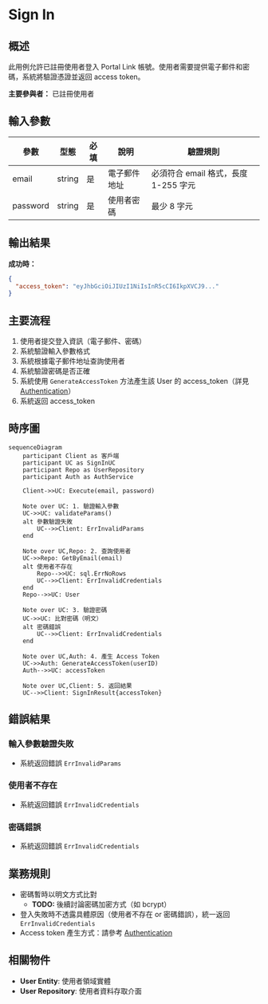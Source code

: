 # Sign In

## 概述

此用例允許已註冊使用者登入 Portal Link 帳號。使用者需要提供電子郵件和密碼，系統將驗證憑證並返回 access token。

**主要參與者：** 已註冊使用者

## 輸入參數

| 參數 | 型態 | 必填 | 說明 | 驗證規則 |
|------|------|------|------|----------|
| email | string | 是 | 電子郵件地址 | 必須符合 email 格式，長度 1-255 字元 |
| password | string | 是 | 使用者密碼 | 最少 8 字元 |

## 輸出結果

**成功時：**
```json
{
  "access_token": "eyJhbGciOiJIUzI1NiIsInR5cCI6IkpXVCJ9..."
}
```

## 主要流程

1. 使用者提交登入資訊（電子郵件、密碼）
2. 系統驗證輸入參數格式
3. 系統根據電子郵件地址查詢使用者
4. 系統驗證密碼是否正確
5. 系統使用 `GenerateAccessToken` 方法產生該 User 的 access_token（詳見 [Authentication](../../../auth.md)）
6. 系統返回 access_token

## 時序圖

```mermaid
sequenceDiagram
    participant Client as 客戶端
    participant UC as SignInUC
    participant Repo as UserRepository
    participant Auth as AuthService

    Client->>UC: Execute(email, password)
    
    Note over UC: 1. 驗證輸入參數
    UC->>UC: validateParams()
    alt 參數驗證失敗
        UC-->>Client: ErrInvalidParams
    end
    
    Note over UC,Repo: 2. 查詢使用者
    UC->>Repo: GetByEmail(email)
    alt 使用者不存在
        Repo-->>UC: sql.ErrNoRows
        UC-->>Client: ErrInvalidCredentials
    end
    Repo-->>UC: User
    
    Note over UC: 3. 驗證密碼
    UC->>UC: 比對密碼（明文）
    alt 密碼錯誤
        UC-->>Client: ErrInvalidCredentials
    end
    
    Note over UC,Auth: 4. 產生 Access Token
    UC->>Auth: GenerateAccessToken(userID)
    Auth-->>UC: accessToken
    
    Note over UC,Client: 5. 返回結果
    UC-->>Client: SignInResult{accessToken}
```

## 錯誤結果

### 輸入參數驗證失敗
- 系統返回錯誤 `ErrInvalidParams`

### 使用者不存在
- 系統返回錯誤 `ErrInvalidCredentials`

### 密碼錯誤
- 系統返回錯誤 `ErrInvalidCredentials`

## 業務規則

- 密碼暫時以明文方式比對
  - **TODO:** 後續討論密碼加密方式（如 bcrypt）
- 登入失敗時不透露具體原因（使用者不存在 or 密碼錯誤），統一返回 `ErrInvalidCredentials`
- Access token 產生方式：請參考 [Authentication](../../../auth.md)

## 相關物件

- **User Entity**: 使用者領域實體
- **User Repository**: 使用者資料存取介面
